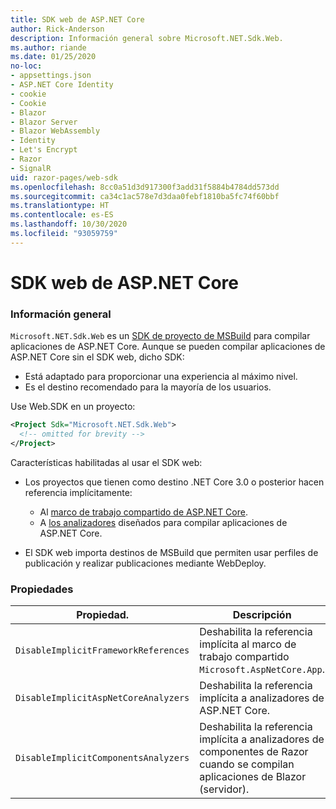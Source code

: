 ```yaml
---
title: SDK web de ASP.NET Core
author: Rick-Anderson
description: Información general sobre Microsoft.NET.Sdk.Web.
ms.author: riande
ms.date: 01/25/2020
no-loc:
- appsettings.json
- ASP.NET Core Identity
- cookie
- Cookie
- Blazor
- Blazor Server
- Blazor WebAssembly
- Identity
- Let's Encrypt
- Razor
- SignalR
uid: razor-pages/web-sdk
ms.openlocfilehash: 8cc0a51d3d917300f3add31f5884b4784dd573dd
ms.sourcegitcommit: ca34c1ac578e7d3daa0febf1810ba5fc74f60bbf
ms.translationtype: HT
ms.contentlocale: es-ES
ms.lasthandoff: 10/30/2020
ms.locfileid: "93059759"
---
```

# <a name="aspnet-core-web-sdk"></a>SDK web de ASP.NET Core

### <a name="overview"></a>Información general

`Microsoft.NET.Sdk.Web` es un [SDK de proyecto de MSBuild](/visualstudio/msbuild/how-to-use-project-sdk) para compilar aplicaciones de ASP.NET Core. Aunque se pueden compilar aplicaciones de ASP.NET Core sin el SDK web, dicho SDK:

* Está adaptado para proporcionar una experiencia al máximo nivel.
* Es el destino recomendado para la mayoría de los usuarios.

Use Web.SDK en un proyecto:

  ```xml
  <Project Sdk="Microsoft.NET.Sdk.Web">
    <!-- omitted for brevity -->
  </Project>
  ```

Características habilitadas al usar el SDK web:

* Los proyectos que tienen como destino .NET Core 3.0 o posterior hacen referencia implícitamente:

  * Al [marco de trabajo compartido de ASP.NET Core](xref:fundamentals/metapackage-app).
  * A [los analizadores](/visualstudio/extensibility/getting-started-with-roslyn-analyzers) diseñados para compilar aplicaciones de ASP.NET Core.
* El SDK web importa destinos de MSBuild que permiten usar perfiles de publicación y realizar publicaciones mediante WebDeploy.

### <a name="properties"></a>Propiedades

| Propiedad. | Descripción |
| -------- | ----------- |
| `DisableImplicitFrameworkReferences` | Deshabilita la referencia implícita al marco de trabajo compartido `Microsoft.AspNetCore.App`. |
| `DisableImplicitAspNetCoreAnalyzers` | Deshabilita la referencia implícita a analizadores de ASP.NET Core. |
| `DisableImplicitComponentsAnalyzers` | Deshabilita la referencia implícita a analizadores de componentes de Razor cuando se compilan aplicaciones de Blazor (servidor). |